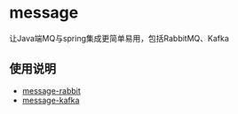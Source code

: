 # message
让Java端MQ与spring集成更简单易用，包括RabbitMQ、Kafka

## 使用说明
- [message-rabbit](https://github.com/dominiche/message/tree/master/message-rabbit)
- [message-kafka](https://github.com/dominiche/message/tree/master/message-kafka)

